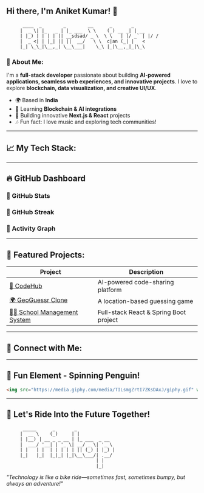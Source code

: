 ## Hi there, I'm Aniket Kumar! 🌟

```plaintext
      ____  _        _        __      _       _    
     |  _ \| |_   _ | |_ ___  \ \    (_) __ _| | __
     | |_) | | | | || __sdsad/ _ \  \ \   | |/ _` | |/ /
     |  _ <| | |_| || ||  __/   \ \  c|an (_| |   <
     |_| \_\_|\__,_| \__\___|    \_\ |_|\__,_|_|\_\
```

### 🌟 About Me:

I'm a **full-stack developer** passionate about building **AI-powered applications, seamless web experiences, and innovative projects**. I love to explore **blockchain, data visualization, and creative UI/UX**.

- 🌍 Based in **India**
- 🧠 Learning **Blockchain & AI integrations**
- 🚀 Building innovative **Next.js & React** projects
- 🎶 Fun fact: I love music and exploring tech communities!

---

## 📈 My Tech Stack:







---

## 🔥 GitHub Dashboard



### 🔢 GitHub Stats



### 🎨 GitHub Streak



### 📅 Activity Graph



---

## 🎉 Featured Projects:

| Project                                                                | Description                            |
| ---------------------------------------------------------------------- | -------------------------------------- |
| [🎨 CodeHub](https://github.com/Aniks18/codehub)                       | AI-powered code-sharing platform       |
| [🌍 GeoGuessr Clone](https://github.com/Aniks18/GeoGame)               | A location-based guessing game         |
| [👩‍🏫 School Management System](https://github.com/Aniks18/SchoolSys) | Full-stack React & Spring Boot project |

---

## 📱 Connect with Me:





---

## 🛵 Fun Element - Spinning Penguin!

```html
<img src="https://media.giphy.com/media/TILsmgZrtI7ZKsDAxJ/giphy.gif" width="150px">
```

---

## 🚗 Let's Ride Into the Future Together!

```plaintext
      _____      _       _              
     |  __ \    (_)     | |             
     | |__) | __ _ _ __ | |_ ___  _ __  
     |  ___/ '__| | '_ \| __/ _ \| '_ \
     | |   | |  | | | | | || (_) | |_) |
     |_|   |_|  |_|_| |_|\__\___/| .__/
                                 | |    
                                 |_|    
```

*"Technology is like a bike ride—sometimes fast, sometimes bumpy, but always an adventure!"*

